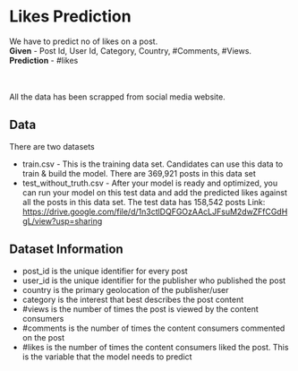 # Likes Prediction
We have to predict no of likes on a post.<br>
<b>Given</b> - Post Id, User Id, Category, Country, #Comments, #Views.<br>
<b>Prediction</b> - #likes

<br><br>
All the data has been scrapped from social media website.

## Data
There are two datasets
- train.csv​ - This is the training data set. Candidates can use this data to train & build the
model. There are 369,921 posts in this data set
- test_without_truth.csv​ - After your model is ready and optimized, you can run your model
on this test data and add the predicted likes against all the posts in this data set. The
test data has 158,542 posts
Link: https://drive.google.com/file/d/1n3ctlDQFGOzAAcLJFsuM2dwZFfCGdHgL/view?usp=sharing

## Dataset Information
- post_id​ is the unique identifier for every post
- user_id​ is the unique identifier for the publisher who published the post
- country​ is the primary geolocation of the publisher/user
- category​ is the interest that best describes the post content
- #views​ is the number of times the post is viewed by the content consumers
- #comments​ is the number of times the content consumers commented on the post
- #likes​ is the number of times the content consumers liked the post. This is the variable
that the model needs to predict
